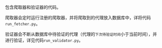
包含爬取器和验证器的代码。

爬取器会定时运行注册的爬取器，并将爬取到的代理放入数据库中，详将代码`run_fetcher.py`。

验证器会不断从数据库中待验证的代理（代理的`下次待验证时间`小于当前时间），并进行验证，详见代码`run_validator.py`。
